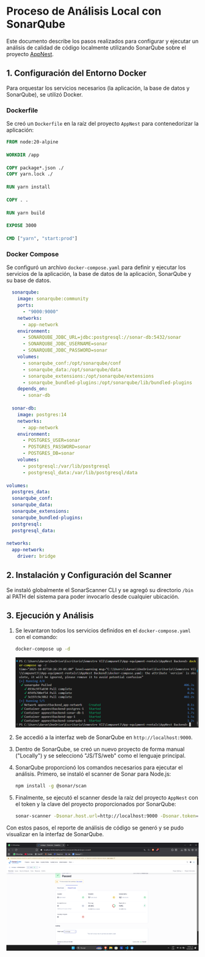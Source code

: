 # Proceso de Análisis Local con SonarQube

Este documento describe los pasos realizados para configurar y ejecutar un análisis de calidad de código localmente utilizando SonarQube sobre el proyecto [AppNest](https://github.com/Ing-Daron11/AppNest.git).

## 1. Configuración del Entorno Docker

Para orquestar los servicios necesarios (la aplicación, la base de datos y SonarQube), se utilizó Docker.

### Dockerfile

Se creó un `Dockerfile` en la raíz del proyecto `AppNest` para contenedorizar la aplicación:

```dockerfile
FROM node:20-alpine

WORKDIR /app

COPY package*.json ./
COPY yarn.lock ./

RUN yarn install

COPY . .

RUN yarn build

EXPOSE 3000

CMD ["yarn", "start:prod"]
```

### Docker Compose

Se configuró un archivo `docker-compose.yaml` para definir y ejecutar los servicios de la aplicación, la base de datos de la aplicación, SonarQube y su base de datos.

```yaml
  sonarqube:
    image: sonarqube:community
    ports:
      - "9000:9000"
    networks:
      - app-network
    environment:
      - SONARQUBE_JDBC_URL=jdbc:postgresql://sonar-db:5432/sonar
      - SONARQUBE_JDBC_USERNAME=sonar
      - SONARQUBE_JDBC_PASSWORD=sonar
    volumes:
      - sonarqube_conf:/opt/sonarqube/conf
      - sonarqube_data:/opt/sonarqube/data
      - sonarqube_extensions:/opt/sonarqube/extensions
      - sonarqube_bundled-plugins:/opt/sonarqube/lib/bundled-plugins
    depends_on:
      - sonar-db

  sonar-db:
    image: postgres:14
    networks:
      - app-network
    environment:
      - POSTGRES_USER=sonar
      - POSTGRES_PASSWORD=sonar
      - POSTGRES_DB=sonar
    volumes:
      - postgresql:/var/lib/postgresql
      - postgresql_data:/var/lib/postgresql/data

volumes:
  postgres_data:
  sonarqube_conf:
  sonarqube_data:
  sonarqube_extensions:
  sonarqube_bundled-plugins:
  postgresql:
  postgresql_data:

networks:
  app-network:
    driver: bridge
```

## 2. Instalación y Configuración del Scanner

Se instaló globalmente el SonarScanner CLI y se agregó su directorio `/bin` al PATH del sistema para poder invocarlo desde cualquier ubicación.

## 3. Ejecución y Análisis

1.  Se levantaron todos los servicios definidos en el `docker-compose.yaml` con el comando:
    ```bash
    docker-compose up -d
    ```
    ![alt text](images/image1.png)

2.  Se accedió a la interfaz web de SonarQube en `http://localhost:9000`.


3.  Dentro de SonarQube, se creó un nuevo proyecto de forma manual ("Locally") y se seleccionó "JS/TS/web" como el lenguaje principal.
4.  SonarQube proporcionó los comandos necesarios para ejecutar el análisis. Primero, se instaló el scanner de Sonar para Node.js:
    ```bash
    npm install -g @sonar/scan
    ```
5.  Finalmente, se ejecutó el scanner desde la raíz del proyecto `AppNest` con el token y la clave del proyecto proporcionados por SonarQube:
    ```bash
    sonar-scanner -Dsonar.host.url=http://localhost:9000 -Dsonar.token=sqp_xxxxxxxxxxxxxxxxxxxxxxxxxxxxxxxxxxxxxxxx -Dsonar.projectKey=compunet3
    ```

Con estos pasos, el reporte de análisis de código se generó y se pudo visualizar en la interfaz de SonarQube.

![alt text](images/image2.png)
